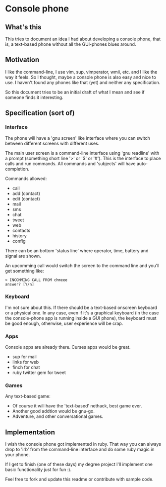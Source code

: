 # Console phone

## What's this

This tries to document an idea I had about developing a console phone, that is,
a text-based phone without all the GUI-phones blues around. 

## Motivation

I like the command-line, I use vim, sup, vimperator, wmii, etc. and I like the
way it feels. So I thought, maybe a console phone is also easy and nice to use.
I haven't found any phones like that (yet) and neither any specification.

So this document tries to be an initial draft of what I mean and see if someone
finds it interesting.

## Specification (sort of)

### Interface

The phone will have a 'gnu screen' like interface where you can switch between
different screens with different uses.

The main user screen is a command-line interface using 'gnu readline' with a
prompt (something short line '>' or '$' or '#'). This is the interface to place
calls and run commands. All commands and 'subjects' will have auto-completion.

Commands allowed:

* call
* add (contact)
* edit (contact)
* mail
* sms
* chat
* tweet
* web
* contacts
* history
* config

There can be an bottom 'status line' where operator, time, battery and signal
are shown.

An upcomming call would switch the screen to the command line and you'll get
something like:

    > INCOMMING CALL FROM chmeee
    answer? [Y/n]

### Keyboard

I'm not sure about this. If there should be a text-based onscreen keyboard or a
physical one. In any case, even if it's a graphical keyboard (in the case the
console-phone app is running inside a GUI phone), the keyboard must be good
enough, otherwise, user experience will be crap.

### Apps

Console apps are already there. Curses apps would be great.

* sup for mail
* links for web
* finch for chat
* ruby twitter gem for tweet

### Games

Any text-based game:

* Of course it will have the 'text-based' nethack, best game ever.
* Another good addtion would be gnu-go.
* Adventure, and other conversational games.

## Implementation

I wish the console phone got implemented in ruby. That way you can always drop
to 'irb' from the command-line interface and do some ruby magic in your phone.

If I get to finish (one of these days) my degree project I'll implement one
basic functionality just for fun :). 

Feel free to fork and update this readme or contribute with sample code.
